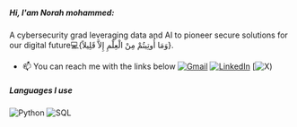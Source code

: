 ##### Hi, I'am Norah mohammed:

A cybersecurity grad leveraging data and AI to pioneer secure solutions for our digital future💻{وَمَا أُوتِيتُمْ مِنْ الْعِلْمِ إِلاَّ قَلِيلاً}.
- :mailbox: You can reach me with the links below
[![Gmail]([https://img.shields.io/badge/-GMAIL-D14836?style=for-the-badge&logo=gmail&logoColor=white)](mailto:aalston9@gmail.com](https://myaccount.google.com/email))
[![LinkedIn]([https://img.shields.io/badge/-LINKEDIN-0077B5?style=for-the-badge&logo=linkedin&logoColor=white)](https://www.linkedin.com/in/adammalston/](http://linkedin.com/in/-nourah-m))
[![X](http://twitter.com/NM_CYS))


##### Languages I use
![Python](https://img.shields.io/badge/-Python-000000?style=flat&logo=python)
![SQL](https://img.shields.io/badge/-SQL-000000?style=flat&logo=postgresql)


